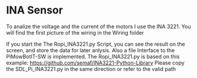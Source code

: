 # INA Sensor

To analize the voltage and the current of the motors I use the INA 3221. You will find the first picture of the wiring in the Wiring folder

If you start the The Ropi_INA3221.py Script, you can see the result on the screen, and store the data for later anlysis. Also a file Interface to the PiMowBotIT-SW is implemented. The Ropi_INA3221.py is based on this example:
https://github.com/semaf/INA3221-Python-Library
Please copy the SDL_Pi_INA3221.py in the same direction or refer to the valid path

